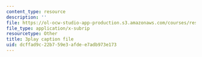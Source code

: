 ```yaml
---
content_type: resource
description: ''
file: https://ol-ocw-studio-app-production.s3.amazonaws.com/courses/res-6-012-introduction-to-probability-spring-2018/dcffad9c22b759e3afdee7adb973e173_17Z89x_ZWQ4.vtt
file_type: application/x-subrip
resourcetype: Other
title: 3play caption file
uid: dcffad9c-22b7-59e3-afde-e7adb973e173
---
```

